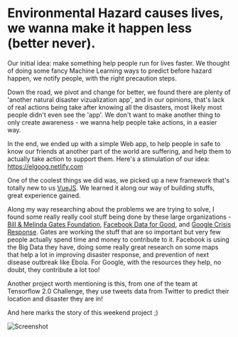# Environmental Hazard causes lives, we wanna make it happen less (better never).

Our initial idea: make something help people run for lives faster. We thought of doing some fancy Machine Learning ways to predict before hazard happen, we notify people, with the right precaution steps.

Down the road, we pivot and change for better, we found there are plenty of 'another natural disaster vizualization app', and in our opinions, that's lack of real actions being take after knowing all the disasters, most likely most people didn't even see the 'app'. We don't want to make another thing to only create awareness - we wanna help people take actions, in a easier way.

In the end, we ended up with a simple Web app, to help people in safe to know our friends at another part of the world are suffering, and help them to actually take action to support them. Here's a stimulation of our idea: https://elgoog.netlify.com

One of the coolest things we did was, we picked up a new framework that's totally new to us [VueJS](https://vuejs.org/). We learned it along our way of building stuffs, great experience gained.

Along my way researching about the problems we are trying to solve, I found some really really cool stuff being done by these large organizations - [Bill & Melinda Gates Foundation](https://www.gatesfoundation.org/), [Facebook Data for Good](https://dataforgood.fb.com/), and [Google Crisis Response](https://crisisresponse.google/). Gates are working the stuff that are so important but very few people actually spend time and money to contribute to it. Facebook is using the Big Data they have, doing some really great research on some maps that help a lot in improving disaster response, and prevention of next disease outbreak like Ebola. For Google, with the resources they help, no doubt, they contribute a lot too!

Another project worth mentioning is this, from one of the team at Tensorflow 2.0 Challenge, they use tweets data from Twitter to predict their location and disaster they are in!

And here marks the story of this weekend project ;)

![Screenshot](https://github.com/huaiyukhaw/elgoog/blob/master/img/Capture.PNG)
